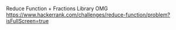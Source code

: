 Reduce Function + Fractions Library OMG
https://www.hackerrank.com/challenges/reduce-function/problem?isFullScreen=true

